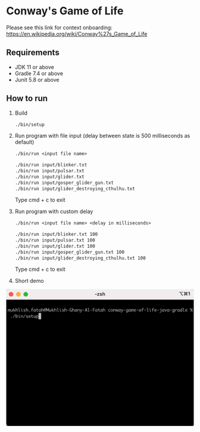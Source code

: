 # Conway's Game of Life

Please see this link for context onboarding: https://en.wikipedia.org/wiki/Conway%27s_Game_of_Life

## Requirements

- JDK 11 or above
- Gradle 7.4 or above
- Junit 5.8 or above

## How to run

1. Build
   ```
   ./bin/setup
   ```
   
2. Run program with file input (delay between state is 500 milliseconds as default)
   ```
   ./bin/run <input file name>
   ```
   ```
   ./bin/run input/blinker.txt
   ./bin/run input/pulsar.txt
   ./bin/run input/glider.txt
   ./bin/run input/gosper_glider_gun.txt
   ./bin/run input/glider_destroying_cthulhu.txt
   ```
   Type cmd + c to exit
   
3. Run program with custom delay
   ```
   ./bin/run <input file name> <delay in milliseconds>
   ```
   ```
   ./bin/run input/blinker.txt 100
   ./bin/run input/pulsar.txt 100
   ./bin/run input/glider.txt 100
   ./bin/run input/gosper_glider_gun.txt 100
   ./bin/run input/glider_destroying_cthulhu.txt 100
   ```
   Type cmd + c to exit
   
4. Short demo
<p align="center">
  <img src="https://github.com/mukhlishga/conway-game-of-life-java-gradle/blob/main/conway-game-of-life-demo.gif" alt="conway-game-of-life-demo" />
</p>

